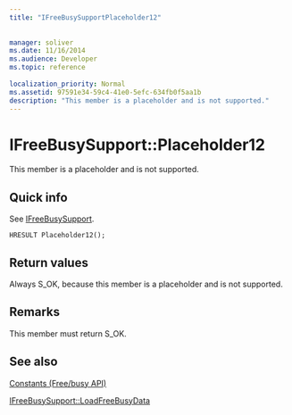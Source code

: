 ```yaml
---
title: "IFreeBusySupportPlaceholder12"
 
 
manager: soliver
ms.date: 11/16/2014
ms.audience: Developer
ms.topic: reference
 
localization_priority: Normal
ms.assetid: 97591e34-59c4-41e0-5efc-634fb0f5aa1b
description: "This member is a placeholder and is not supported."
---
```


# IFreeBusySupport::Placeholder12

This member is a placeholder and is not supported.
  
## Quick info

See [IFreeBusySupport](ifreebusysupport.md).
  
```
HRESULT Placeholder12();
```

## Return values

Always S_OK, because this member is a placeholder and is not supported.
  
## Remarks

This member must return S_OK.
  
## See also



[Constants (Free/busy API)](constants-free-busy-api.md)
  
[IFreeBusySupport::LoadFreeBusyData](ifreebusysupport-loadfreebusydata.md)

